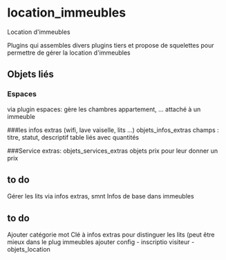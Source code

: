 # location_immeubles
Location d'immeubles

Plugins qui assembles divers plugins tiers et propose de squelettes pour permettre de gérer la location d'immeubles

## Objets liés

### Espaces
via plugin espaces: gère les chambres appartement, ... attaché à un immeuble

###les infos extras (wifi, lave vaiselle, lits ...)
objets_infos_extras champs : titre, statut, descriptif table liés avec quantités

###Service extras:
objets_services_extras
objets prix pour leur donner un prix



## to do
Gérer les lits via infos extras, smnt Infos de base dans immeubles

## to do
Ajouter catégorie mot Clé à infos extras pour distinguer les lits (peut être mieux dans le plug immeubles
ajouter config
	- inscriptio visiteur
	- objets_location
